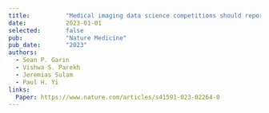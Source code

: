 ```yaml
---
title:          "Medical imaging data science competitions should report dataset demographics and evaluate for bias"
date:           2023-01-01
selected:       false
pub:            "Nature Medicine"
pub_date:       "2023"
authors:
  - Sean P. Garin
  - Vishwa S. Parekh
  - Jeremias Sulam
  - Paul H. Yi
links:
  Paper: https://www.nature.com/articles/s41591-023-02264-0
---
```

